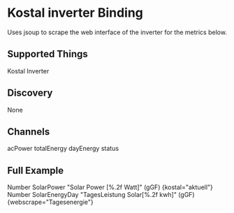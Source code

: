 # Kostal inverter Binding

Uses jsoup to scrape the web interface of the inverter for the metrics below.

## Supported Things

Kostal Inverter

## Discovery

None

## Channels

acPower
totalEnergy
dayEnergy
status

## Full Example

Number SolarPower "Solar Power [%.2f Watt]" (gGF) {kostal="aktuell"}
Number SolarEnergyDay "TagesLeistung Solar[%.2f kwh]" (gGF) {webscrape="Tagesenergie"}
